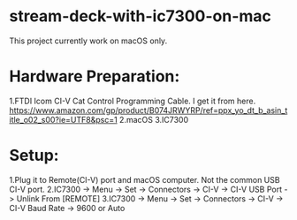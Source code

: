 # stream-deck-with-ic7300-on-mac
This project currently work on macOS only.

# Hardware Preparation:
 1.FTDI Icom CI-V Cat Control Programming Cable. I get it from here.
 https://www.amazon.com/gp/product/B074JRWYRP/ref=ppx_yo_dt_b_asin_title_o02_s00?ie=UTF8&psc=1
 2.macOS 
 3.IC7300
 
 # Setup:
 1.Plug it to Remote(CI-V) port and macOS computer. Not the common USB CI-V port.
 2.IC7300 -> Menu -> Set -> Connectors -> CI-V -> CI-V USB Port -> Unlink From [REMOTE]
 3.IC7300 -> Menu -> Set -> Connectors -> CI-V -> CI-V Baud Rate -> 9600 or Auto
 
